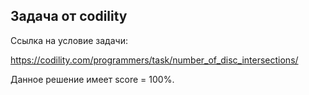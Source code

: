 ﻿## Задача от codility

Ссылка на условие задачи:

https://codility.com/programmers/task/number_of_disc_intersections/

Данное решение имеет score = 100%.
